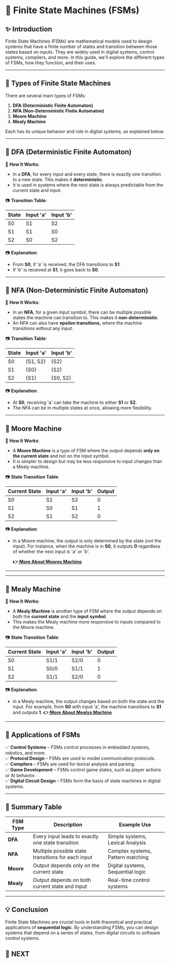 # 📘 Finite State Machines (FSMs)

## ✨ Introduction

Finite State Machines (FSMs) are mathematical models used to design systems that have a finite number of states and transition between those states based on inputs. They are widely used in digital systems, control systems, compilers, and more. In this guide, we'll explore the different types of FSMs, how they function, and their uses.

---

## 🔹 Types of Finite State Machines

There are several main types of FSMs:

1. **DFA (Deterministic Finite Automaton)**
2. **NFA (Non-Deterministic Finite Automaton)**
3. **Moore Machine**
4. **Mealy Machine**

Each has its unique behavior and role in digital systems, as explained below.

---

## 📌 DFA (Deterministic Finite Automaton)

🔹 **How It Works**:
- In a **DFA**, for every input and every state, there is exactly one transition to a new state. This makes it **deterministic**.
- It is used in systems where the next state is always predictable from the current state and input.

📷 **Transition Table**:

| State | Input 'a' | Input 'b' | 
|-------|-----------|-----------|
| S0    | S1        | S2        |
| S1    | S1        | S0        |
| S2    | S0        | S2        |

📷 **Explanation**:
- From **S0**, if 'a' is received, the DFA transitions to **S1**.
- If 'b' is received at **S1**, it goes back to **S0**.

---

## 📌 NFA (Non-Deterministic Finite Automaton)

🔹 **How It Works**:
- In an **NFA**, for a given input symbol, there can be multiple possible states the machine can transition to. This makes it **non-deterministic**.
- An NFA can also have **epsilon transitions**, where the machine transitions without any input.

📷 **Transition Table**:

| State | Input 'a'   | Input 'b'   |
|-------|-------------|-------------|
| S0    | {S1, S2}    | {S2}        |
| S1    | {S0}        | {S2}        |
| S2    | {S1}        | {S0, S2}    |

📷 **Explanation**:
- At **S0**, receiving 'a' can take the machine to either **S1** or **S2**.
- The NFA can be in multiple states at once, allowing more flexibility.

---

## 📌 Moore Machine

🔹 **How It Works**:
- A **Moore Machine** is a type of FSM where the output depends **only on the current state** and not on the input symbol.
- It is simpler to design but may be less responsive to input changes than a Mealy machine.

📷 **State Transition Table**:

| Current State | Input 'a' | Input 'b' | Output |
|---------------|-----------|-----------|--------|
| S0            | S1        | S2        | 0      |
| S1            | S0        | S1        | 1      |
| S2            | S1        | S2        | 0      |

📷 **Explanation**:
- In a Moore machine, the output is only determined by the state (not the input). For instance, when the machine is in **S0**, it outputs **0** regardless of whether the next input is 'a' or 'b'.

  **👉[ More About Moores Machine](https://en.wikipedia.org/wiki/Moore_machine)**
---
---

## 📌 Mealy Machine

🔹 **How It Works**:
- A **Mealy Machine** is another type of FSM where the output depends on both the **current state** and the **input symbol**.
- This makes the Mealy machine more responsive to inputs compared to the Moore machine.


📷 **State Transition Table**:

| Current State | Input 'a' | Input 'b' | Output |
|---------------|-----------|-----------|--------|
| S0            | S1/1      | S2/0      | 0      |
| S1            | S0/0      | S1/1      | 1      |
| S2            | S1/1      | S2/0      | 0      |

📷 **Explanation**:
- In a Mealy machine, the output changes based on both the state and the input. For example, from **S0** with input 'a', the machine transitions to **S1** and outputs **1**.
  **👉[ More About Mealys Machine](https://www.tutorialspoint.com/automata_theory/automata_theory_mealy_machine.htm)**
---

## 📌 Applications of FSMs

✅ **Control Systems** – FSMs control processes in embedded systems, robotics, and more.  
✅ **Protocol Design** – FSMs are used to model communication protocols.  
✅ **Compilers** – FSMs are used for lexical analysis and parsing.  
✅ **Game Development** – FSMs control game states, such as player actions or AI behavior.  
✅ **Digital Circuit Design** – FSMs form the basis of state machines in digital systems.

---

## 📌 Summary Table

| FSM Type       | Description                                         | Example Use        |
|----------------|-----------------------------------------------------|--------------------|
| **DFA**        | Every input leads to exactly one state transition   | Simple systems, Lexical Analysis  |
| **NFA**        | Multiple possible state transitions for each input  | Complex systems, Pattern matching |
| **Moore**      | Output depends only on the current state           | Digital systems, Sequential logic |
| **Mealy**      | Output depends on both current state and input     | Real-time control systems |

---

## 💡 Conclusion

Finite State Machines are crucial tools in both theoretical and practical applications of **sequential logic**. By understanding FSMs, you can design systems that depend on a series of states, from digital circuits to software control systems.

## 🔹 NEXT  


